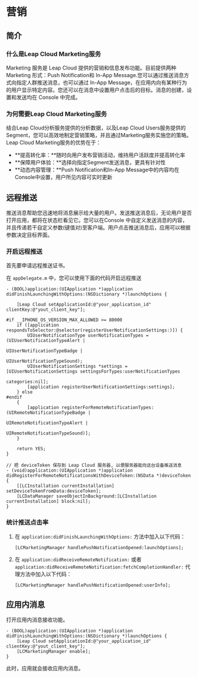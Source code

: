 # 营销

## 简介

### 什么是Leap Cloud Marketing服务

Marketing 服务是 Leap Cloud 提供的营销和信息发布功能。目前提供两种 Marketing 形式：Push Notification和 In-App Message.您可以通过推送消息方式向指定人群推送消息，也可以通过 In-App Message，在应用内向有某种行为的用户显示特定内容。您还可以在消息中设置用户点击后的目标。消息的创建，设置和发送均在 Console 中完成。

### 为何需要Leap Cloud Marketing服务

结合Leap Cloud分析服务提供的分析数据，以及Leap Cloud Users服务提供的Segment，您可以高效地制定营销策略，并且通过Marketing服务实施您的策略。Leap Cloud Marketing服务的优势在于：


* **提高转化率：**随时向用户发布营销活动，维持用户活跃度并提高转化率
* **保障用户体验：**选择向指定Segment发送消息，更具有针对性
* **动态内容管理：**Push Notification和In-App Message中的内容均在Console中设置，用户所见内容可实时更新

## 远程推送

推送消息帮助您迅速地将消息展示给大量的用户。发送推送消息后，无论用户是否打开应用，都将在状态栏看见它。您可以在Console 中自定义发送消息的内容，并且传递若干自定义参数(键值对)至客户端。用户点击推送消息后，应用可以根据参数决定目标界面。

### 开启远程推送

首先要申请远程推送证书。

在 `appDelegate.m` 中，您可以使用下面的代码开启远程推送

```
- (BOOL)application:(UIApplication *)application didFinishLaunchingWithOptions:(NSDictionary *)launchOptions {

    [Leap Cloud setApplicationId:@"your_application_id" clientKey:@"yout_client_key"];
    
#if __IPHONE_OS_VERSION_MAX_ALLOWED >= 80000
    if ([application respondsToSelector:@selector(registerUserNotificationSettings:)]) {
        UIUserNotificationType userNotificationTypes = (UIUserNotificationTypeAlert |
                                                        UIUserNotificationTypeBadge |
                                                        UIUserNotificationTypeSound);
        UIUserNotificationSettings *settings = [UIUserNotificationSettings settingsForTypes:userNotificationTypes
                                                                                 categories:nil];
        [application registerUserNotificationSettings:settings];
    } else
#endif
    {
        [application registerForRemoteNotificationTypes:(UIRemoteNotificationTypeBadge |
                                                         UIRemoteNotificationTypeAlert |
                                                         UIRemoteNotificationTypeSound)];
    }
    
    return YES;
}

// 把 deviceToken 保存到 Leap Cloud 服务器, 以便服务器能向这台设备推送消息
- (void)application:(UIApplication *)application didRegisterForRemoteNotificationsWithDeviceToken:(NSData *)deviceToken {
    [[LCInstallation currentInstallation] setDeviceTokenFromData:deviceToken];
    [LCDataManager saveObjectInBackground:[LCInstallation currentInstallation] block:nil];
}
```

### 统计推送点击率

1. 在 `application:didFinishLaunchingWithOptions:` 方法中加入以下代码：

	```
	[LCMarketingManager handlePushNotificationOpened:launchOptions];
	```

2. 在 `application:didReceiveRemoteNotification:` 或者 `application:didReceiveRemoteNotification:fetchCompletionHandler:` 代理方法中加入以下代码：

	```
	[LCMarketingManager handlePushNotificationOpened:userInfo];
	```

## 应用内消息

打开应用内消息接收功能。

```
- (BOOL)application:(UIApplication *)application didFinishLaunchingWithOptions:(NSDictionary *)launchOptions {
	[Leap Cloud setApplicationId:@"your_application_id" clientKey:@"yout_client_key"];
	[LCMarketingManager enable];
}
```

此时，应用就会接收应用内消息。